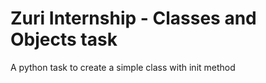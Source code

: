 # Zuri Internship - Classes and Objects task
A python task to create a simple class with init method
